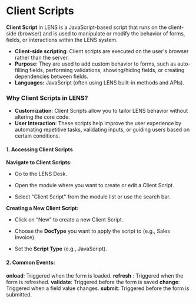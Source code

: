 #  Client Scripts

**Client Script** in LENS is a JavaScript-based script that runs on the client-side (browser) and is used to manipulate or modify the behavior of forms, fields, or interactions within the LENS system.

- **Client-side scripting**: Client scripts are executed on the user's browser rather than the server.
- **Purpose**: They are used to add custom behavior to forms, such as auto-filling fields, performing validations, showing/hiding fields, or creating dependencies between fields.
-   **Languages:** JavaScript (often using LENS built-in methods and APIs).

### Why Client Scripts in LENS?

-   **Customization**: Client Scripts allow you to tailor LENS behavior without altering the core code.
-   **User Interaction**: These scripts help improve the user experience by automating repetitive tasks, validating inputs, or guiding users based on certain conditions.

#### **1. Accessing Client Scripts**

   **Navigate to Client Scripts:**
    
    
 - Go to the LENS Desk.
       
 - Open the module where you want to create or edit a Client Script.
           
 - Select "Client Script" from the module list or use the
   search bar.

 **Creating a New Client Script:**
    
    
 - Click on “New” to create a new Client Script.

    

 - Choose the **DocType** you want to apply the script to (e.g., Sales
   Invoice).

 - Set the **Script Type** (e.g., JavaScript).

#### **2. Common Events:**
    
  **onload**: Triggered when the form is loaded.
**refresh** : Triggered when the form is refreshed.
**validate**: Triggered before the form is saved
**change**: Triggered when a field value changes.
**submit**: Triggered before the form is submitted.

<!--stackedit_data:
eyJoaXN0b3J5IjpbLTEyMjc3MTc3NzIsMTE0OTAzMTgzMiwtNj
c1MDA2ODc2LDUyMzg0MTIzOCw3MzA5OTgxMTZdfQ==
-->